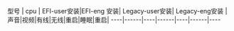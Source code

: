 型号 | cpu | EFI-user安装|EFI-eng 安装| Legacy-user安装| Legacy-eng安装 | 声音|视频|有线|无线|重启|睡眠|重启|
----|------|----|------|----|------|----

